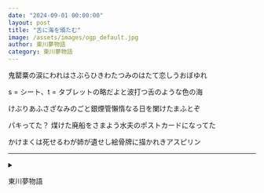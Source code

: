 ```yaml
---
date: "2024-09-01 00:00:00"
layout: post
title: "舌に海を頒たむ"
image: /assets/images/ogp_default.jpg
author: 東川夢物語
category: 東川夢物語
---
```


<div class="tanka-area"><div class="tanka">
<p>鬼罌粟の涙にわれはさぶらひきわたつみのはたて恋しうおぼゆれ</p>

<p class="tanka-sans">s = シート、t = タブレットの略だよと波打つ舌のような色の海</p>

<p>けぶりあふさざなみのごと銀煙管懶惰なる日を闌けたまふとぞ</p>

<p class="tanka-sans">パキってた？ 煤けた廃船をさまよう水夫のポストカードになってた</p>

<p>かけまくは死せるわが姉が遺せし絵骨牌に描かれきアスピリン</p>

</div></div>

---

<details><summary></summary>
鬼罌粟の涙にわれはさぶらひきわたつみのはたて恋しうおぼゆれ<br/>
s=シート、t=タブレットの略だよと波打つ舌のような色の海<br/>
けぶりあふさざなみのごと銀煙管懶惰なる日を闌けたまふとぞ<br/>
パキってた？煤けた廃船をさまよう水夫のポストカードになってた<br/>
かけまくは死せるわが姉が遺せし絵骨牌に描かれきアスピリン<br/>
<br/>

</details>

東川夢物語
